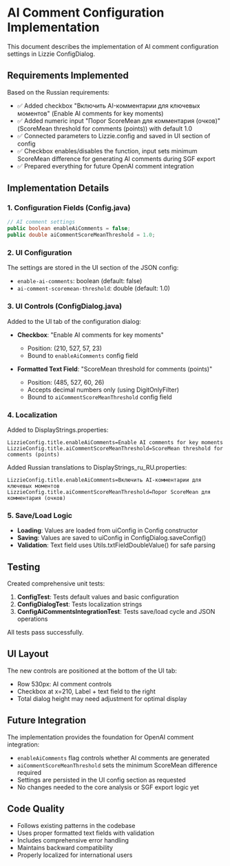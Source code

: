# AI Comment Configuration Implementation

This document describes the implementation of AI comment configuration settings in Lizzie ConfigDialog.

## Requirements Implemented

Based on the Russian requirements:
- ✅ Added checkbox "Включить AI-комментарии для ключевых моментов" (Enable AI comments for key moments)
- ✅ Added numeric input "Порог ScoreMean для комментария (очков)" (ScoreMean threshold for comments (points)) with default 1.0
- ✅ Connected parameters to Lizzie.config and saved in UI section of config
- ✅ Checkbox enables/disables the function, input sets minimum ScoreMean difference for generating AI comments during SGF export
- ✅ Prepared everything for future OpenAI comment integration

## Implementation Details

### 1. Configuration Fields (Config.java)
```java
// AI comment settings
public boolean enableAiComments = false;
public double aiCommentScoreMeanThreshold = 1.0;
```

### 2. UI Configuration
The settings are stored in the UI section of the JSON config:
- `enable-ai-comments`: boolean (default: false)  
- `ai-comment-scoremean-threshold`: double (default: 1.0)

### 3. UI Controls (ConfigDialog.java)
Added to the UI tab of the configuration dialog:
- **Checkbox**: "Enable AI comments for key moments"
  - Position: (210, 527, 57, 23)
  - Bound to `enableAiComments` config field
  
- **Formatted Text Field**: "ScoreMean threshold for comments (points)"
  - Position: (485, 527, 60, 26)
  - Accepts decimal numbers only (using DigitOnlyFilter)
  - Bound to `aiCommentScoreMeanThreshold` config field

### 4. Localization
Added to DisplayStrings.properties:
```properties
LizzieConfig.title.enableAiComments=Enable AI comments for key moments
LizzieConfig.title.aiCommentScoreMeanThreshold=ScoreMean threshold for comments (points)
```

Added Russian translations to DisplayStrings_ru_RU.properties:
```properties  
LizzieConfig.title.enableAiComments=Включить AI-комментарии для ключевых моментов
LizzieConfig.title.aiCommentScoreMeanThreshold=Порог ScoreMean для комментария (очков)
```

### 5. Save/Load Logic
- **Loading**: Values are loaded from uiConfig in Config constructor
- **Saving**: Values are saved to uiConfig in ConfigDialog.saveConfig()
- **Validation**: Text field uses Utils.txtFieldDoubleValue() for safe parsing

## Testing

Created comprehensive unit tests:
1. **ConfigTest**: Tests default values and basic configuration
2. **ConfigDialogTest**: Tests localization strings  
3. **ConfigAiCommentsIntegrationTest**: Tests save/load cycle and JSON operations

All tests pass successfully.

## UI Layout

The new controls are positioned at the bottom of the UI tab:
- Row 530px: AI comment controls
- Checkbox at x=210, Label + text field to the right
- Total dialog height may need adjustment for optimal display

## Future Integration

The implementation provides the foundation for OpenAI comment integration:
- `enableAiComments` flag controls whether AI comments are generated
- `aiCommentScoreMeanThreshold` sets the minimum ScoreMean difference required
- Settings are persisted in the UI config section as requested
- No changes needed to the core analysis or SGF export logic yet

## Code Quality

- Follows existing patterns in the codebase
- Uses proper formatted text fields with validation
- Includes comprehensive error handling
- Maintains backward compatibility
- Properly localized for international users